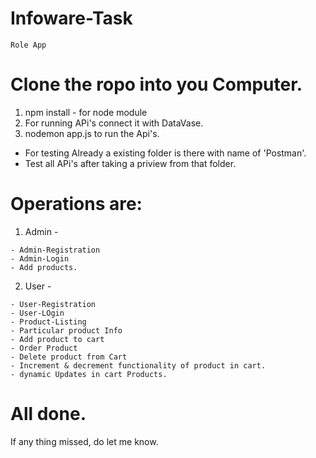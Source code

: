# Infoware-Task
    Role App
    
    
# Clone the ropo into you Computer.
  1. npm install - for node module
  2. For running APi's connect it with DataVase.
  3. nodemon app.js to run the Api's.
  
 - For testing Already a existing folder is there with name of 'Postman'.
 - Test all APi's after taking a priview from that folder.


# Operations are:

  1) Admin -
  
    - Admin-Registration
    - Admin-Login
    - Add products.
    
  2) User -
  
    - User-Registration
    - User-LOgin
    - Product-Listing
    - Particular product Info
    - Add product to cart
    - Order Product
    - Delete product from Cart
    - Increment & decrement functionality of product in cart.
    - dynamic Updates in cart Products.
    
  # All done.
  If any thing missed, do let me know.

